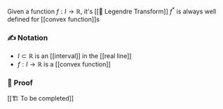 Given a function $f: I \rightarrow \mathbb{R}$, it's [[📘 Legendre Transform]] $f^*$ is always well defined for [[convex function]]s

### ✍️ Notation
- $I \subset \mathbb{R}$ is an [[interval]] in the [[real line]]
- $f : I \rightarrow \mathbb{R}$ is a [[convex function]]

### 🧠 Proof
[[🏗️ To be completed]]